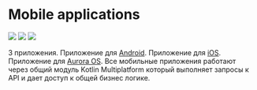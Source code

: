 Mobile applications
===

<p class="icons-main">
    <img src="images/ic_android.png">
    <img src="images/ic_apple.png">
    <img src="images/ic_aurora.png">
</p>

3 приложения. 
Приложение для [Android](https://www.android.com/). 
Приложение для [iOS](https://www.apple.com/ios/ios-16/). 
Приложение для [Aurora OS](https://auroraos.ru/).
Все мобильные приложения работают через общий модуль Kotlin Multiplatform который выполняет запросы к API и дает доступ к общей бизнес логике.
